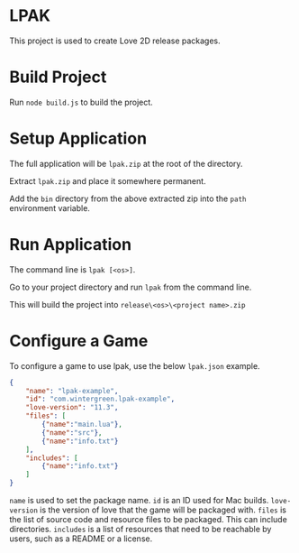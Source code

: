 LPAK
====

This project is used to create Love 2D release packages.

Build Project
=============

Run `node build.js` to build the project.

Setup Application
=================

The full application will be `lpak.zip` at the root of the directory.

Extract `lpak.zip` and place it somewhere permanent.

Add the `bin` directory from the above extracted zip into the `path` environment variable.

Run Application
===============

The command line is `lpak [<os>]`.

Go to your project directory and run `lpak` from the command line.

This will build the project into `release\<os>\<project name>.zip`

Configure a Game
================

To configure a game to use lpak, use the below `lpak.json` example.

```json
{
    "name": "lpak-example",
    "id": "com.wintergreen.lpak-example",
    "love-version": "11.3",
    "files": [
        {"name":"main.lua"},
        {"name":"src"},
        {"name":"info.txt"}
    ],
    "includes": [
        {"name":"info.txt"}
    ]
}
```

`name` is used to set the package name.
`id` is an ID used for Mac builds.
`love-version` is the version of love that the game will be packaged with.
`files` is the list of source code and resource files to be packaged. This can include directories.
`includes` is a list of resources that need to be reachable by users, such as a README or a license.
